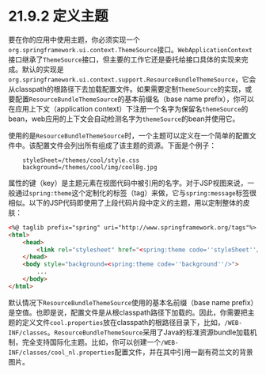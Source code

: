 # 21.9.2 定义主题

要在你的应用中使用主题，你必须实现一个`org.springframework.ui.context.ThemeSource`接口。`WebApplicationContext`接口继承了`ThemeSource`接口，但主要的工作它还是委托给接口具体的实现来完成。默认的实现是`org.springframework.ui.context.support.ResourceBundleThemeSource`，它会从classpath的根路径下去加载配置文件。如果需要定制`ThemeSource`的实现，或要配置`ResourceBundleThemeSource`的基本前缀名（base name prefix），你可以在应用上下文（application context）下注册一个名字为保留名`themeSource`的bean，web应用的上下文会自动检测名字为`themeSource`的bean并使用它。

使用的是`ResourceBundleThemeSource`时，一个主题可以定义在一个简单的配置文件中。该配置文件会列出所有组成了该主题的资源。下面是个例子：

```
    styleSheet=/themes/cool/style.css
    background=/themes/cool/img/coolBg.jpg
```

属性的键（key）是主题元素在视图代码中被引用的名字。对于JSP视图来说，一般通过`spring:theme`这个定制化的标签（tag）来做，它与`spring:message`标签很相似。以下的JSP代码即使用了上段代码片段中定义的主题，用以定制整体的皮肤：

```html
<%@ taglib prefix="spring" uri="http://www.springframework.org/tags"%>
<html>
    <head>
        <link rel="stylesheet" href="<spring:theme code=''styleSheet''/>" type="text/css"/>
    </head>
    <body style="background=<spring:theme code=''background''/>">
        ...
    </body>
</html>
```

默认情况下`ResourceBundleThemeSource`使用的基本名前缀（base name prefix）是空值。也即是说，配置文件是从根classpath路径下加载的。因此，你需要把主题的定义文件`cool.properties`放在classpath的根路径目录下，比如，`/WEB-INF/classes`。`ResourceBundleThemeSource`采用了Java的标准资源bundle加载机制，完全支持国际化主题。比如，你可以创建一个`/WEB-INF/classes/cool_nl.properties`配置文件，并在其中引用一副有荷兰文的背景图片。
